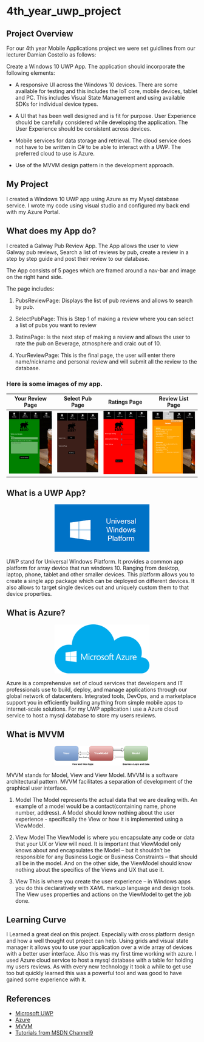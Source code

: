 # 4th_year_uwp_project

## Project Overview

For our 4th year Mobile Applications project we were set guidlines from our lecturer Damian Costello as follows:

Create a Windows 10 UWP App. The application should incorporate the following elements:

* A responsive UI across the Windows 10 devices. There are some available for testing and this includes the IoT core, mobile devices, tablet and PC. This includes Visual State Management and using available SDKs for individual device types.

* A UI that has been well designed and is fit for purpose. User Experience should be carefully considered while developing the application. The User Experience should be consistent
across devices.

* Mobile services for data storage and retrieval. The cloud service does not have to be written
in C# to be able to interact with a UWP. The preferred cloud to use is Azure.

* Use of the MVVM design pattern in the development approach.

## My Project

I created a Windows 10 UWP app using Azure as my Mysql database service. I wrote my code using visual studio and configured my back end with my Azure Portal.

## What does my App do?

I created a Galway Pub Review App. The App allows the user to view Galway pub reviews, Search a list of reviews by pub, create a review in a step by step guide and post their review to our database.

The App consists of 5 pages which are framed around a nav-bar and image on the right hand side.

The page includes:

1. PubsReviewPage: Displays the list of pub reviews and allows to search by pub.

2. SelectPubPage: This is Step 1 of making a review where you can select a list of pubs you want to review

3. RatinsPage: Is the next step of making a review and allows the user to rate the pub on Beverage, atmosphere and craic out of 10.

4. YourReviewPage: This is the final page, the user will enter there name/nickname and personal review and will submit all the review to the database. 

### Here is some images of my app.

Your Review Page | Select Pub Page | Ratings Page | Review List Page
------------------|---------------------|-------------|---------------
![alt text](images/Review.PNG)|![alt text](images/SelectPub.PNG)| ![alt text](images/RatePub.PNG)| ![alt text](images/ReviewList.PNG)

## What is a UWP App?

<p align="center"><img src="images/uwp-o.png" width="250" length="300"></p>

UWP stand for Universal Windows Platform. It provides a common app platform for array device that run windows 10. Ranging from desktop, laptop, phone, tablet and other smaller devices. This platform allows you to create a single app package which can be deployed on different devices. It also allows to target single devices out and uniquely custom them to that device properties.

## What is Azure?

<p align="center"><img src="images/azure.png" width="250" length="300"></p>

Azure is a comprehensive set of cloud services that developers and IT professionals use to build, deploy, and manage applications through our global network of datacenters. Integrated tools, DevOps, and a marketplace support you in efficiently building anything from simple mobile apps to internet-scale solutions. For my UWP application i use a Azure cloud service to host a mysql database to store my users reviews.

## What is MVVM

<p align="center"><img src="images/mvvm_diagram.png" width="250" length="300"></p>

MVVM stands for Model, View and View Model. MVVM is a software architectural pattern. MVVM facilitates a separation of development of the graphical user interface.

1. Model
The Model represents the actual data that we are dealing with. An example of a model would be a contact(containing name, phone number, address). A Model should know nothing about the user experience - specifically the View or how it is implemented using a
ViewModel. 

2. View Model
The ViewModel is where you encapsulate any code or data that your UX or
View will need. It is important that ViewModel only knows about and encapsulates the
Model – but it shouldn’t be responsible for any Business Logic or Business Constraints – that
should all be in the model. And on the other side, the ViewModel should know nothing
about the specifics of the Views and UX that use it.

3. View
This is where you create the user experience – in Windows apps you do this
declaratively with XAML markup language and design tools. The View uses properties and
actions on the ViewModel to get the job done.

## Learning Curve

I Learned a great deal on this project. Especially with cross platform design and how a well thought out project can help. Using grids and visual state manager it allows you to use your application over a wide array of devices with a better user interface. Also this was my first time working with azure. I used Azure cloud service to host a mysql database with a table for holding my users reviews. As with every new technology it took a while to get use too but quickly learned this was a powerful tool and was good to have gained some experience with it.  

## References

* [Microsoft UWP](https://docs.microsoft.com/en-us/windows/uwp/get-started/universal-application-platform-guide)
* [Azure](https://docs.microsoft.com/en-us/azure/) 
* [MVVM](https://msdn.microsoft.com/en-us/library/hh848246.aspx)
* [Tutorials from MSDN Channel9](https://channel9.msdn.com/Series/Windows-10-development-for-absolute-beginners)
